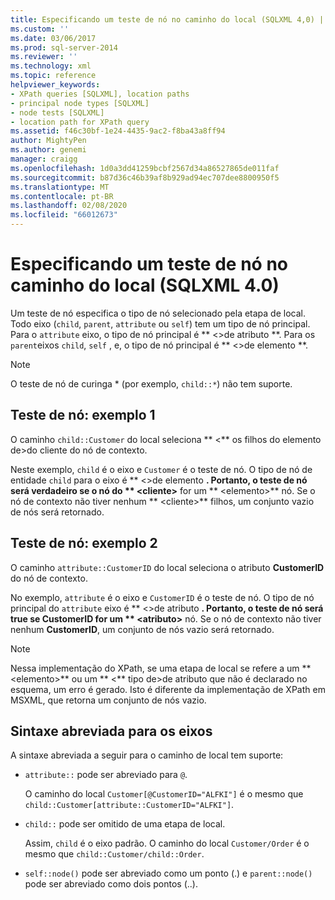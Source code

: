 ```yaml
---
title: Especificando um teste de nó no caminho do local (SQLXML 4,0) | Microsoft Docs
ms.custom: ''
ms.date: 03/06/2017
ms.prod: sql-server-2014
ms.reviewer: ''
ms.technology: xml
ms.topic: reference
helpviewer_keywords:
- XPath queries [SQLXML], location paths
- principal node types [SQLXML]
- node tests [SQLXML]
- location path for XPath query
ms.assetid: f46c30bf-1e24-4435-9ac2-f8ba43a8ff94
author: MightyPen
ms.author: genemi
manager: craigg
ms.openlocfilehash: 1d0a3dd41259bcbf2567d34a86527865de011faf
ms.sourcegitcommit: b87d36c46b39af8b929ad94ec707dee8800950f5
ms.translationtype: MT
ms.contentlocale: pt-BR
ms.lasthandoff: 02/08/2020
ms.locfileid: "66012673"
---
```

# <a name="specifying-a-node-test-in-the-location-path-sqlxml-40"></a>Especificando um teste de nó no caminho do local (SQLXML 4.0)
  Um teste de nó especifica o tipo de nó selecionado pela etapa de local. Todo eixo (`child`, `parent`, `attribute` ou `self`) tem um tipo de nó principal. Para o `attribute` eixo, o tipo de nó principal é ** \<>de atributo **. Para os `parent`eixos `child`, `self` , e, o tipo de nó principal é ** \<>de elemento **.  
  
> [!NOTE]  
>  O teste de nó de curinga * (por exemplo, `child::*`) não tem suporte.  
  
## <a name="node-test-example-1"></a>Teste de nó: exemplo 1  
 O caminho `child::Customer` do local seleciona ** \<** os filhos do elemento de>do cliente do nó de contexto.  
  
 Neste exemplo, `child` é o eixo e `Customer` é o teste de nó. O tipo de nó de entidade `child` para o eixo é ** \<>de elemento **. Portanto, o teste de nó será verdadeiro se o nó do ** \<cliente>** for um ** \<elemento>** nó. Se o nó de contexto não tiver nenhum ** \<cliente>** filhos, um conjunto vazio de nós será retornado.  
  
## <a name="node-test-example-2"></a>Teste de nó: exemplo 2  
 O caminho `attribute::CustomerID` do local seleciona o atributo **CustomerID** do nó de contexto.  
  
 No exemplo, `attribute` é o eixo e `CustomerID` é o teste de nó. O tipo de nó principal do `attribute` eixo é ** \<>de atributo **. Portanto, o teste de nó será true se **CustomerID** for um ** \<atributo>** nó. Se o nó de contexto não tiver nenhum **CustomerID**, um conjunto de nós vazio será retornado.  
  
> [!NOTE]  
>  Nessa implementação do XPath, se uma etapa de local se refere a um ** \<elemento>** ou um ** \<** tipo de>de atributo que não é declarado no esquema, um erro é gerado. Isto é diferente da implementação de XPath em MSXML, que retorna um conjunto de nós vazio.  
  
## <a name="abbreviated-syntax-for-the-axes"></a>Sintaxe abreviada para os eixos  
 A sintaxe abreviada a seguir para o caminho de local tem suporte:  
  
-   
  `attribute::` pode ser abreviado para `@`.  
  
     O caminho do local `Customer[@CustomerID="ALFKI"]` é o mesmo que `child::Customer[attribute::CustomerID="ALFKI"]`.  
  
-   
  `child::` pode ser omitido de uma etapa de local.  
  
     Assim, `child` é o eixo padrão. O caminho do local `Customer/Order` é o mesmo que `child::Customer/child::Order`.  
  
-   
  `self::node()` pode ser abreviado como um ponto (.) e `parent::node()` pode ser abreviado como dois pontos (..).  
  
  
